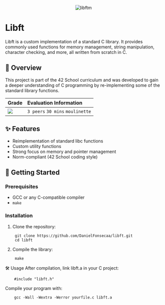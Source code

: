<div align="center">
  
![libftm](https://github.com/user-attachments/assets/dc2e60dd-e940-4a7f-ac5c-315af3bacc16)
</div>

# Libft

Libft is a custom implementation of a standard C library. It provides commonly used functions for memory management, string manipulation, character checking, and more, all written from scratch in C.

## 📝 Overview

This project is part of the 42 School curriculum and was developed to gain a deeper understanding of C programming by re-implementing some of the standard library functions.

<div align="center">
  
| Grade                                                             | Evaluation Information           |
| :---------------------------------------------------------------- | :------------------------------- |
| <img src="https://img.shields.io/badge/125%20%2F%20125%20%E2%98%85-sucess"/>  | `3 peers` `30 mins` `moulinette` |
</div>


## ✨ Features

- Reimplementation of standard libc functions
- Custom utility functions
- Strong focus on memory and pointer management
- Norm-compliant (42 School coding style)

## 🚀 Getting Started

### Prerequisites

- GCC or any C-compatible compiler
- `make`

### Installation

1. Clone the repository:
   
        git clone https://github.com/DanielFonsecaa/libft.git
        cd libft
2. Compile the library:
      
        make

🛠 Usage
After compilation, link libft.a in your C project:
      
        #include "libft.h"
Compile your program with:

        gcc -Wall -Wextra -Werror yourfile.c libft.a
